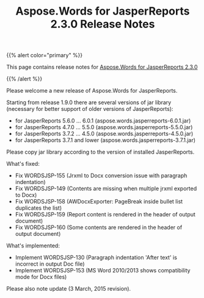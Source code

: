 ﻿---
title: Aspose.Words for JasperReports 2.3.0 Release Notes
articleTitle: Aspose.Words for JasperReports 2.3.0 Release Notes
linktitle: Aspose.Words for JasperReports 2.3.0 Release Notes
description: "Aspose.Words for JasperReports 2.3.0 Release Notes – the latest updates and fixes."
type: docs
weight: 20
url: /jasperreports/aspose-words-for-jasperreports-2-3-0-release-notes/
---

{{% alert color="primary" %}}

This page contains release notes for [Aspose.Words for JasperReports 2.3.0](https://downloads.aspose.com/words/jasperreports/new-releases/aspose.words-for-jasperreports-2.3.0/)

{{% /alert %}}

Please welcome a new release of Aspose.Words for JasperReports. 

Starting from release 1.9.0 there are several versions of jar library (necessary for better support of older versions of JasperReports):

- for JasperReports 5.6.0 ... 6.0.1 (aspose.words.jasperreports-6.0.1.jar)
- for JasperReports 4.7.0 ... 5.5.0 (aspose.words.jasperreports-5.5.0.jar)
- for JasperReports 3.7.2 ... 4.5.0 (aspose.words.jasperreports-4.5.0.jar)
- for JasperReports 3.7.1 and lower (aspose.words.jasperreports-3.7.1.jar)

Please copy jar library according to the version of installed JasperReports.

What's fixed:

- Fix WORDSJSP-155 (Jrxml to Docx conversion issue with paragraph indentation)
- Fix WORDSJSP-149 (Contents are missing when multiple jrxml exported to Docx)
- Fix WORDSJSP-158 (AWDocxExporter: PageBreak inside bullet list duplicates the list)
- Fix WORDSJSP-159 (Report content is rendered in the header of output document)
- Fix WORDSJSP-160 (Some contents are rendered in the header of output document)

What's implemented:

- Implement WORDSJSP-130 (Paragraph indentation 'After text' is incorrect in output Doc file)
- Implement WORDSJSP-153 (MS Word 2010/2013 shows compatibility mode for Docx files)

Please also note update (3 March, 2015 revision).
